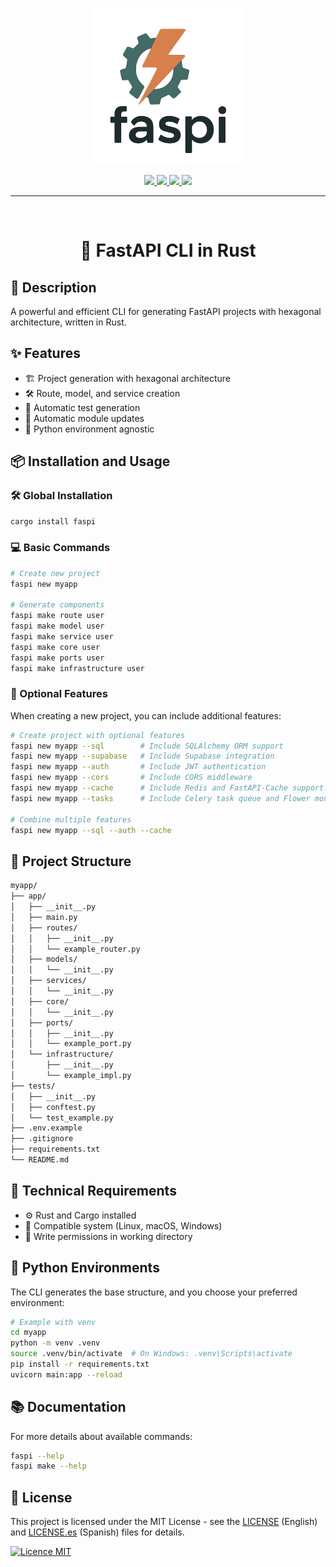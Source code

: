 <p align="center">
  <img src="./assets/faspi.png" alt="Faspi Logo" width="250">
</p>

<p align="center">
  <a href="https://github.com/1Terabit">
    <img src="https://img.shields.io/badge/Created%20by-1Terabit-FF8C00?style=flat-square&logoColor=white" />
  </a>
  <a href="https://www.rust-lang.org/">
    <img src="https://img.shields.io/badge/Rust-E33616?style=flat-square&logo=rust&logoColor=white" />
  </a>
  <a href="https://fastapi.tiangolo.com/">
    <img src="https://img.shields.io/badge/FastAPI-005571?style=flat-square&logo=fastapi" />
  </a>
  <a href="https://www.python.org/">
    <img src="https://img.shields.io/badge/Python-3776AB?style=flat-square&logo=python&logoColor=white" />
  </a>
</p>

---
&nbsp;
<h1 align="center">🚀 FastAPI CLI in Rust </h1>


## 📝 Description
A powerful and efficient CLI for generating FastAPI projects with hexagonal architecture, written in Rust.

## ✨ Features
- 🏗️ Project generation with hexagonal architecture
- 🛠️ Route, model, and service creation
- 🧪 Automatic test generation
- 🔄 Automatic module updates
- 🎯 Python environment agnostic

## 📦 Installation and Usage

### 🛠️ Global Installation
```bash
cargo install faspi
```

### 💻 Basic Commands
```bash
# Create new project
faspi new myapp

# Generate components
faspi make route user
faspi make model user
faspi make service user
faspi make core user
faspi make ports user
faspi make infrastructure user
```
### 🎯 Optional Features
When creating a new project, you can include additional features:

```bash
# Create project with optional features
faspi new myapp --sql        # Include SQLAlchemy ORM support
faspi new myapp --supabase   # Include Supabase integration
faspi new myapp --auth       # Include JWT authentication
faspi new myapp --cors       # Include CORS middleware
faspi new myapp --cache      # Include Redis and FastAPI-Cache support
faspi new myapp --tasks      # Include Celery task queue and Flower monitoring

# Combine multiple features
faspi new myapp --sql --auth --cache
```

## 📁 Project Structure

``` bash
myapp/
├── app/
│   ├── __init__.py
│   ├── main.py
│   ├── routes/
│   │   ├── __init__.py
│   │   └── example_router.py
│   ├── models/
│   │   └── __init__.py
│   ├── services/
│   │   └── __init__.py
│   ├── core/
│   │   └── __init__.py
│   ├── ports/
│   │   ├── __init__.py
│   │   └── example_port.py
│   └── infrastructure/
│       ├── __init__.py
│       └── example_impl.py
├── tests/
│   ├── __init__.py
│   ├── conftest.py
│   └── test_example.py
├── .env.example
├── .gitignore
├── requirements.txt
└── README.md
```

## 🔧 Technical Requirements
- ⚙️ Rust and Cargo installed
- 💾 Compatible system (Linux, macOS, Windows)
- 📝 Write permissions in working directory

## 🧠 Python Environments
The CLI generates the base structure, and you choose your preferred environment:

```bash
# Example with venv
cd myapp
python -m venv .venv
source .venv/bin/activate  # On Windows: .venv\Scripts\activate
pip install -r requirements.txt
uvicorn main:app --reload
```

## 📚 Documentation
For more details about available commands:
```bash
faspi --help
faspi make --help
```


## 📄 License
This project is licensed under the MIT License - see the [LICENSE](LICENSE) (English) and [LICENSE.es](LICENSE.es) (Spanish) files for details.

[![Licence MIT](https://img.shields.io/badge/Licence-MIT-97CA00?style=flat-square&logo=opensourceinitiative&logoColor=white)](LICENSE)
